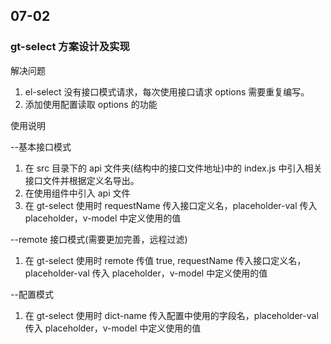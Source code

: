 ## 07-02

### gt-select 方案设计及实现

解决问题

1.  el-select 没有接口模式请求，每次使用接口请求 options 需要重复编写。
2.  添加使用配置读取 options 的功能

使用说明

--基本接口模式

1. 在 src 目录下的 api 文件夹(结构中的接口文件地址)中的 index.js 中引入相关接口文件并根据定义名导出。
2. 在使用组件中引入 api 文件
3. 在 gt-select 使用时 requestName 传入接口定义名，placeholder-val 传入 placeholder，v-model 中定义使用的值

--remote 接口模式(需要更加完善，远程过滤)

1. 在 gt-select 使用时 remote 传值 true, requestName 传入接口定义名，placeholder-val 传入 placeholder，v-model 中定义使用的值

--配置模式

1. 在 gt-select 使用时 dict-name 传入配置中使用的字段名，placeholder-val 传入 placeholder，v-model 中定义使用的值
